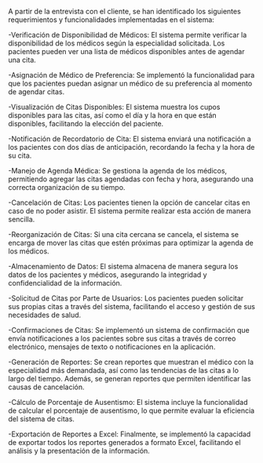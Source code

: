 A partir de la entrevista con el cliente, se han identificado los siguientes requerimientos y funcionalidades implementadas en el sistema:

-Verificación de Disponibilidad de Médicos: El sistema permite verificar la disponibilidad de los médicos según la especialidad solicitada. Los pacientes pueden ver una lista de médicos disponibles antes de agendar una cita.

-Asignación de Médico de Preferencia: Se implementó la funcionalidad para que los pacientes puedan asignar un médico de su preferencia al momento de agendar citas.

-Visualización de Citas Disponibles: El sistema muestra los cupos disponibles para las citas, así como el día y la hora en que están disponibles, facilitando la elección del paciente.

-Notificación de Recordatorio de Cita: El sistema enviará una notificación a los pacientes con dos días de anticipación, recordando la fecha y la hora de su cita.

-Manejo de Agenda Médica: Se gestiona la agenda de los médicos, permitiendo agregar las citas agendadas con fecha y hora, asegurando una correcta organización de su tiempo.

-Cancelación de Citas: Los pacientes tienen la opción de cancelar citas en caso de no poder asistir. El sistema permite realizar esta acción de manera sencilla.

-Reorganización de Citas: Si una cita cercana se cancela, el sistema se encarga de mover las citas que estén próximas para optimizar la agenda de los médicos.

-Almacenamiento de Datos: El sistema almacena de manera segura los datos de los pacientes y médicos, asegurando la integridad y confidencialidad de la información.

-Solicitud de Citas por Parte de Usuarios: Los pacientes pueden solicitar sus propias citas a través del sistema, facilitando el acceso y gestión de sus necesidades de salud.

-Confirmaciones de Citas: Se implementó un sistema de confirmación que envía notificaciones a los pacientes sobre sus citas a través de correo electrónico, mensajes de texto o notificaciones en la aplicación.

-Generación de Reportes: Se crean reportes que muestran el médico con la especialidad más demandada, así como las tendencias de las citas a lo largo del tiempo. Además, se generan reportes que permiten identificar las causas de cancelación.

-Cálculo de Porcentaje de Ausentismo: El sistema incluye la funcionalidad de calcular el porcentaje de ausentismo, lo que permite evaluar la eficiencia del sistema de citas.

-Exportación de Reportes a Excel: Finalmente, se implementó la capacidad de exportar todos los reportes generados a formato Excel, facilitando el análisis y la presentación de la información.
